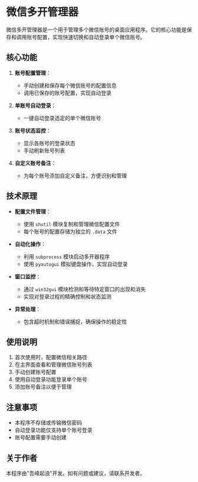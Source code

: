 # 微信多开管理器

微信多开管理器是一个用于管理多个微信账号的桌面应用程序。它的核心功能是保存和调用账号配置，实现快速切换和自动登录单个微信账号。

## 核心功能

1. **账号配置管理**：
    - 手动创建和保存每个微信账号的配置信息
    - 调用已保存的账号配置，实现自动登录

2. **单账号自动登录**：
    - 一键自动登录选定的单个微信账号

3. **账号状态监控**：
    - 显示各账号的登录状态
    - 手动刷新账号列表

4. **自定义账号备注**：
    - 为每个账号添加自定义备注，方便识别和管理

## 技术原理

- **配置文件管理**：
    - 使用 `shutil` 模块复制和管理微信配置文件
    - 每个账号的配置存储为独立的 `.data` 文件

- **自动化操作**：
    - 利用 `subprocess` 模块启动多开器程序
    - 使用 `pyautogui` 模拟键盘操作，实现自动登录

- **窗口监控**：
    - 通过 `win32gui` 模块检测和等待特定窗口的出现和消失
    - 实现对登录过程的精确控制和状态监测

- **异常处理**：
    - 包含超时机制和错误捕捉，确保操作的稳定性

## 使用说明

1. 首次使用时，配置微信相关路径
2. 在主界面查看和管理微信账号列表
3. 手动创建账号配置
4. 使用自动登录功能登录单个账号
5. 添加账号备注以便于管理

## 注意事项

- 本程序不存储或传输微信密码
- 自动登录功能仅支持单个账号登录
- 账号配置需要手动创建

## 关于作者

本程序由"吾峰起浪"开发。如有问题或建议，请联系开发者。
